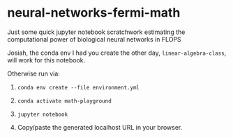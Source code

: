 # neural-networks-fermi-math
Just some quick jupyter notebook scratchwork estimating the computational power of biological neural networks in FLOPS


Josiah, the conda env I had you create the other day, `linear-algebra-class`, will work for this notebook.


Otherwise run via:
1. `conda env create --file environment.yml`

2. `conda activate math-playground`

3. `jupyter notebook`

4. Copy/paste the generated localhost URL in your browser.